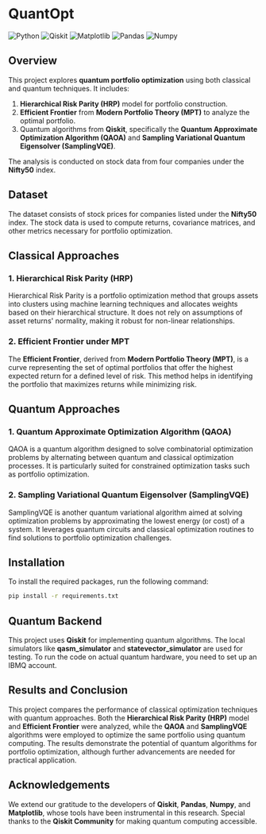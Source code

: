 # QuantOpt

![Python](https://img.shields.io/badge/Python-3.8%2B-blue)
![Qiskit](https://img.shields.io/badge/Qiskit-0.39.0-brightgreen)
![Matplotlib](https://img.shields.io/badge/Matplotlib-3.x-orange)
![Pandas](https://img.shields.io/badge/Pandas-1.x-lightgrey)
![Numpy](https://img.shields.io/badge/Numpy-1.x-lightgrey)

## Overview

This project explores **quantum portfolio optimization** using both classical and quantum techniques. It includes:

1. **Hierarchical Risk Parity (HRP)** model for portfolio construction.
2. **Efficient Frontier** from **Modern Portfolio Theory (MPT)** to analyze the optimal portfolio.
3. Quantum algorithms from **Qiskit**, specifically the **Quantum Approximate Optimization Algorithm (QAOA)** and **Sampling Variational Quantum Eigensolver (SamplingVQE)**.

The analysis is conducted on stock data from four companies under the **Nifty50** index.

## Dataset

The dataset consists of stock prices for companies listed under the **Nifty50** index. The stock data is used to compute returns, covariance matrices, and other metrics necessary for portfolio optimization.

## Classical Approaches

### 1. Hierarchical Risk Parity (HRP)
Hierarchical Risk Parity is a portfolio optimization method that groups assets into clusters using machine learning techniques and allocates weights based on their hierarchical structure. It does not rely on assumptions of asset returns' normality, making it robust for non-linear relationships.

### 2. Efficient Frontier under MPT
The **Efficient Frontier**, derived from **Modern Portfolio Theory (MPT)**, is a curve representing the set of optimal portfolios that offer the highest expected return for a defined level of risk. This method helps in identifying the portfolio that maximizes returns while minimizing risk.

## Quantum Approaches

### 1. Quantum Approximate Optimization Algorithm (QAOA)
QAOA is a quantum algorithm designed to solve combinatorial optimization problems by alternating between quantum and classical optimization processes. It is particularly suited for constrained optimization tasks such as portfolio optimization.

### 2. Sampling Variational Quantum Eigensolver (SamplingVQE)
SamplingVQE is another quantum variational algorithm aimed at solving optimization problems by approximating the lowest energy (or cost) of a system. It leverages quantum circuits and classical optimization routines to find solutions to portfolio optimization challenges.

## Installation

To install the required packages, run the following command:

```bash
pip install -r requirements.txt
```

## Quantum Backend

This project uses **Qiskit** for implementing quantum algorithms. The local simulators like **qasm_simulator** and **statevector_simulator** are used for testing. To run the code on actual quantum hardware, you need to set up an IBMQ account.

## Results and Conclusion

This project compares the performance of classical optimization techniques with quantum approaches. Both the **Hierarchical Risk Parity (HRP)** model and **Efficient Frontier** were analyzed, while the **QAOA** and **SamplingVQE** algorithms were employed to optimize the same portfolio using quantum computing. The results demonstrate the potential of quantum algorithms for portfolio optimization, although further advancements are needed for practical application.

## Acknowledgements

We extend our gratitude to the developers of **Qiskit**, **Pandas**, **Numpy**, and **Matplotlib**, whose tools have been instrumental in this research. Special thanks to the **Qiskit Community** for making quantum computing accessible.





